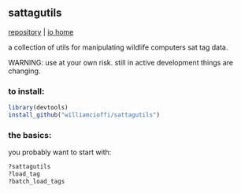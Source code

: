 ## sattagutils

[repository](https://github.com/williamcioffi/sattagutils) | [io home](https://williamcioffi.github.io)

a collection of utils for manipulating wildlife computers sat tag data.

WARNING: use at your own risk. still in active development things are changing.

### to install:
```r
library(devtools)
install_github("williamcioffi/sattagutils")
```
### the basics:
you probably want to start with:
```r
?sattagutils
?load_tag
?batch_load_tags
```

